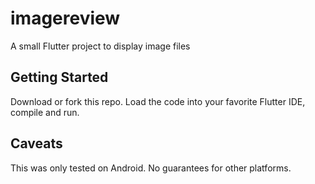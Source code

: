 # imagereview

A small Flutter project to display image files

## Getting Started

Download or fork this repo.  Load the code into your favorite Flutter IDE, compile and run.

## Caveats

This was only tested on Android.  No guarantees for other platforms.
